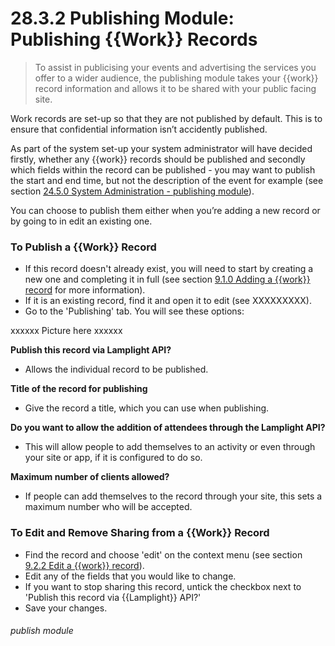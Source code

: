 # 28.3.2 Publishing Module: Publishing {{Work}} Records

> To assist in publicising your events and advertising the services you offer to a wider audience, the publishing module takes your {{work}} record information and allows it to be shared with your public facing site. 

Work records are set-up so that they are not published by default. This is to ensure that confidential information isn’t accidently published.

As part of the system set-up your system administrator will have decided firstly, whether any {{work}} records should be published and secondly which fields within the record can be published - you may want to publish the start and end time, but not the description of the event for example (see section [24.5.0  System Administration - publishing module](/help/index/v/{{version}}/p/24.5.0)).

You can choose to publish them either when you’re adding a new record or by going to in edit an existing one. 

### To Publish a {{Work}} Record

- If this record doesn't already exist, you will need to start by creating a new one and completing it in full (see section [9.1.0  Adding a {{work}} record](/help/index/p/9.1.0) for more information).
- If it is an existing record, find it and open it to edit (see XXXXXXXXX).
- Go to the 'Publishing' tab. You will see these options:

xxxxxx Picture here xxxxxx

   **Publish this record via Lamplight API?**
   
   - Allows the individual record to be published.
   
   **Title of the record for publishing**
   
   - Give the record a title, which you can use when publishing.
   
   **Do you want to allow the addition of attendees through the Lamplight API?**
   
   - This will allow people to add themselves to an activity or even through your site or app, if it is configured to do so.
   
   **Maximum number of clients allowed?**
   
   - If people can add themselves to the record through your site, this sets a maximum number who will be accepted.


### To Edit and Remove Sharing from a {{Work}} Record

- Find the record and choose 'edit' on the context menu (see section [9.2.2  Edit a {{work}} record](/help/index/p/9.2.2)).
- Edit any of the fields that you would like to change.
- If you want to stop sharing this record, untick the checkbox next to 'Publish this record via {{Lamplight}} API?'
- Save your changes.

###### publish module

